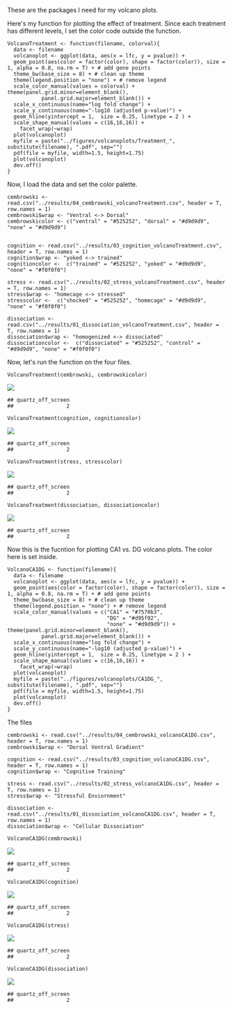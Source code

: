These are the packages I need for my volcano plots.

Here's my function for plotting the effect of treatment. Since each
treatment has different levels, I set the color code outside the
function.

    VolcanoTreatment <- function(filename, colorval){
      data <- filename
      volcanoplot <- ggplot(data, aes(x = lfc, y = pvalue)) + 
      geom_point(aes(color = factor(color), shape = factor(color)), size = 1, alpha = 0.8, na.rm = T) + # add gene points
      theme_bw(base_size = 8) + # clean up theme
      theme(legend.position = "none") + # remove legend 
      scale_color_manual(values = colorval) + theme(panel.grid.minor=element_blank(),
               panel.grid.major=element_blank()) + 
      scale_x_continuous(name="log fold change") +
      scale_y_continuous(name="-log10 (adjusted p-value)") +
      geom_hline(yintercept = 1,  size = 0.25, linetype = 2 ) + 
      scale_shape_manual(values = c(16,16,16)) +
        facet_wrap(~wrap)
      plot(volcanoplot)
      myfile = paste("../figures/volcanoplots/Treatment_", substitute(filename), ".pdf", sep="")
      pdf(file = myfile, width=1.5, height=1.75)
      plot(volcanoplot)
      dev.off()
    }

Now, I load the data and set the color palette.

    cembrowski <- read.csv("../results/04_cembrowski_volcanoTreatment.csv", header = T, row.names = 1)
    cembrowski$wrap <- "Ventral <-> Dorsal"
    cembrowskicolor <- c("ventral" = "#525252", "dorsal" = "#d9d9d9", "none" = "#d9d9d9")


    cognition <- read.csv("../results/03_cognition_volcanoTreatment.csv", header = T, row.names = 1)
    cognition$wrap <- "yoked <-> trained"
    cognitioncolor <-  c("trained" = "#525252", "yoked" = "#d9d9d9", "none" = "#f0f0f0")

    stress <- read.csv("../results/02_stress_volcanoTreatment.csv", header = T, row.names = 1)
    stress$wrap <- "homecage <-> stressed"
    stresscolor <-  c("shocked" = "#525252", "homecage" = "#d9d9d9", "none" = "#f0f0f0")

    dissociation <- read.csv("../results/01_dissociation_volcanoTreatment.csv", header = T, row.names = 1)
    dissociation$wrap <- "homogenized <-> dissociated"
    dissociationcolor <-  c("dissociated" = "#525252", "control" = "#d9d9d9", "none" = "#f0f0f0")

Now, let's run the function on the four files.

    VolcanoTreatment(cembrowski, cembrowskicolor)

![](../figures/volcanoplots/Treatment-1.png)

    ## quartz_off_screen 
    ##                 2

    VolcanoTreatment(cognition, cognitioncolor)

![](../figures/volcanoplots/Treatment-2.png)

    ## quartz_off_screen 
    ##                 2

    VolcanoTreatment(stress, stresscolor)

![](../figures/volcanoplots/Treatment-3.png)

    ## quartz_off_screen 
    ##                 2

    VolcanoTreatment(dissociation, dissociationcolor)

![](../figures/volcanoplots/Treatment-4.png)

    ## quartz_off_screen 
    ##                 2

Now this is the fucntion for plotting CA1 vs. DG volcano plots. The
color here is set inside.

    VolcanoCA1DG <- function(filename){
      data <- filename
      volcanoplot <- ggplot(data, aes(x = lfc, y = pvalue)) + 
      geom_point(aes(color = factor(color), shape = factor(color)), size = 1, alpha = 0.8, na.rm = T) + # add gene points
      theme_bw(base_size = 8) + # clean up theme
      theme(legend.position = "none") + # remove legend 
      scale_color_manual(values = c("CA1" = "#7570b3",
                                    "DG" = "#d95f02", 
                                    "none" = "#d9d9d9")) + theme(panel.grid.minor=element_blank(),
               panel.grid.major=element_blank()) + 
      scale_x_continuous(name="log fold change") +
      scale_y_continuous(name="-log10 (adjusted p-value)") +
      geom_hline(yintercept = 1,  size = 0.25, linetype = 2 ) + 
      scale_shape_manual(values = c(16,16,16)) +
        facet_wrap(~wrap)
      plot(volcanoplot)
      myfile = paste("../figures/volcanoplots/CA1DG_", substitute(filename), ".pdf", sep="")
      pdf(file = myfile, width=1.5, height=1.75)
      plot(volcanoplot)
      dev.off()
    }

The files

    cembrowski <- read.csv("../results/04_cembrowski_volcanoCA1DG.csv", header = T, row.names = 1)
    cembrowski$wrap <- "Dorsal Ventral Gradient"

    cognition <- read.csv("../results/03_cognition_volcanoCA1DG.csv", header = T, row.names = 1)
    cognition$wrap <- "Cognitive Training"

    stress <- read.csv("../results/02_stress_volcanoCA1DG.csv", header = T, row.names = 1)
    stress$wrap <- "Stressful Enviornment"

    dissociation <- read.csv("../results/01_dissociation_volcanoCA1DG.csv", header = T, row.names = 1)
    dissociation$wrap <- "Cellular Dissociation"

    VolcanoCA1DG(cembrowski)

![](../figures/volcanoplots/CA1DG-1.png)

    ## quartz_off_screen 
    ##                 2

    VolcanoCA1DG(cognition)

![](../figures/volcanoplots/CA1DG-2.png)

    ## quartz_off_screen 
    ##                 2

    VolcanoCA1DG(stress)

![](../figures/volcanoplots/CA1DG-3.png)

    ## quartz_off_screen 
    ##                 2

    VolcanoCA1DG(dissociation)

![](../figures/volcanoplots/CA1DG-4.png)

    ## quartz_off_screen 
    ##                 2
